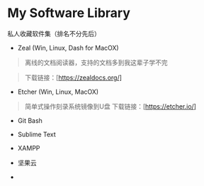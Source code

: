 # My Software Library

私人收藏软件集（排名不分先后）

- Zeal (Win, Linux, Dash for MacOX)
> 离线的文档阅读器，支持的文档多到我这辈子学不完

> 下载链接：[https://zealdocs.org/]

- Etcher (Win, Linux, MacOX)
> 简单式操作刻录系统镜像到U盘
> 下载链接：[https://etcher.io/]

- Git Bash

- Sublime Text

- XAMPP

- 坚果云

- 
